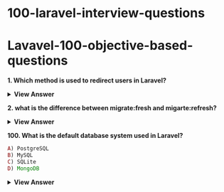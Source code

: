 # 100-laravel-interview-questions

# Lavavel-100-objective-based-questions

**1. Which method is used to redirect users in Laravel?**
<details>
	<summary><b>View Answer</b></summary>
<ul>
In Laravel, you can redirect users using the `redirect()` helper function or the `Redirect` facade. Here are the common methods:

### 1. **Basic Redirect**
```php
return redirect('/home');
```

### 2. **Redirect to a Named Route**
```php
return redirect()->route('route.name');
```

### 3. **Redirect with Parameters (for Named Routes)**
```php
return redirect()->route('profile', ['id' => 1]);
```

### 4. **Redirect Back to Previous Page**
```php
return back();
// or
return redirect()->back();
```

### 5. **Redirect with Flash Data (Session Data)**
```php
return redirect('/dashboard')->with('status', 'Profile updated!');
```

### 6. **Redirect to a Controller Action**
```php
return redirect()->action([UserController::class, 'index']);
```

### 7. **Redirect with Input (Old Form Data)**
```php
return back()->withInput();
```

### 8. **Redirect to External URL**
```php
return redirect()->away('https://google.com');
```

### 9. **Conditional Redirects**
You can also chain conditions:
```php
return redirect()->to('/home')->with('error', 'Invalid access');
```

### Example in a Controller:
```php
public function store(Request $request)
{
    // Validate and store data...

    return redirect('/dashboard')->with('success', 'User created successfully!');
}
```

</ul>
</details>

**2. what is the difference between  migrate:fresh and migarte:refresh?**


<details>
	<summary><b>View Answer</b></summary>
<ul>
In Laravel, both `migrate:fresh` and `migrate:refresh` are Artisan commands used to reset and rebuild your database, but they work differently:

### **1. `migrate:fresh`**  
- **Drops all tables** from the database and then runs all migrations again.  
- **Does not run the `down()` methods** of existing migrations.  
- **Faster** because it bypasses rolling back migrations step-by-step.  
- **Use case:** When you want a completely clean database (e.g., during development or testing).  

#### **Command:**  
```bash
php artisan migrate:fresh
```

### **2. `migrate:refresh`**  
- **Rolls back all migrations** (executes `down()` methods) **one by one** and then re-runs them (`up()`).  
- **Preserves migration order** and executes each migration's `down()` logic.  
- **Slower** because it processes each migration step-by-step.  
- **Use case:** When you need to test if your `down()` methods work correctly.  

#### **Command:**  
```bash
php artisan migrate:refresh
```

### **Key Differences Summary**  
| Feature               | `migrate:fresh` | `migrate:refresh` |
|-----------------------|----------------|------------------|
| Drops all tables directly | ✅ Yes | ❌ No |
| Runs `down()` methods | ❌ No | ✅ Yes |
| Speed | ⚡ Faster | 🐢 Slower (due to rollback) |
| Use Case | Quick DB reset | Testing rollback logic |

### **When to Use Which?**  
- Use `fresh` when you want a **quick reset** (e.g., during development).  
- Use `refresh` when you need to **test migration rollbacks** (e.g., checking if `down()` works).  


</ul>
</details>

**100. What is the default database system used in Laravel?**
```php
A) PostgreSQL
B) MySQL
C) SQLite
D) MongoDB
```

<details>
	<summary><b>View Answer</b></summary>
<ul>
Answer: C
</ul>
</details>